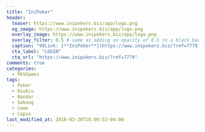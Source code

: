 ```yaml
---
title: "IniPoker"
header:
  teaser: https://www.inipokers.biz/app/logo.png
  og_image: https://www.inipokers.biz/app/logo.png
  overlay_image: https://www.inipokers.biz/app/logo.png
  overlay_filter: 0.5 # same as adding an opacity of 0.5 to a black background
  caption: "99Link: [**IniPoker**](https://www.inipokers.biz/?ref=7779)"
  cta_label: "LOGIN"
  cta_url: "https://www.inipokers.biz/?ref=7779"
comments: true
categories:
  - PKVGames
tags:
  - Poker
  - KiuKiu
  - Bandar
  - Sakong
  - Ceme
  - Capsa
last_modified_at: 2018-03-20T16:00:52-04:00
---
```


